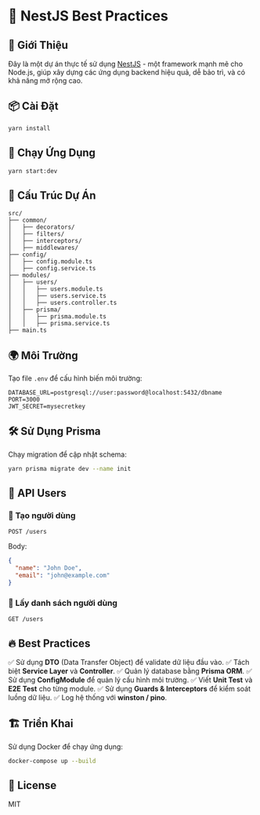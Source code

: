 # 🚀 NestJS Best Practices

## 📌 Giới Thiệu

Đây là một dự án thực tế sử dụng [NestJS](https://nestjs.com/) - một framework mạnh mẽ cho Node.js, giúp xây dựng các ứng dụng backend hiệu quả, dễ bảo trì, và có khả năng mở rộng cao.

## 📦 Cài Đặt

```bash
yarn install
```

## 🚀 Chạy Ứng Dụng

```bash
yarn start:dev
```

## 📂 Cấu Trúc Dự Án

```
src/
├── common/
│   ├── decorators/
│   ├── filters/
│   ├── interceptors/
│   ├── middlewares/
├── config/
│   ├── config.module.ts
│   ├── config.service.ts
├── modules/
│   ├── users/
│   │   ├── users.module.ts
│   │   ├── users.service.ts
│   │   ├── users.controller.ts
│   ├── prisma/
│   │   ├── prisma.module.ts
│   │   ├── prisma.service.ts
├── main.ts
```

## 🌍 Môi Trường

Tạo file `.env` để cấu hình biến môi trường:

```env
DATABASE_URL=postgresql://user:password@localhost:5432/dbname
PORT=3000
JWT_SECRET=mysecretkey
```

## 🛠️ Sử Dụng Prisma

Chạy migration để cập nhật schema:

```bash
yarn prisma migrate dev --name init
```

## 📡 API Users

### 🔹 Tạo người dùng

```http
POST /users
```

Body:

```json
{
  "name": "John Doe",
  "email": "john@example.com"
}
```

### 🔹 Lấy danh sách người dùng

```http
GET /users
```

## 🔥 Best Practices

✅ Sử dụng **DTO** (Data Transfer Object) để validate dữ liệu đầu vào.
✅ Tách biệt **Service Layer** và **Controller**.
✅ Quản lý database bằng **Prisma ORM**.
✅ Sử dụng **ConfigModule** để quản lý cấu hình môi trường.
✅ Viết **Unit Test** và **E2E Test** cho từng module.
✅ Sử dụng **Guards & Interceptors** để kiểm soát luồng dữ liệu.
✅ Log hệ thống với **winston / pino**.

## 🏗️ Triển Khai

Sử dụng Docker để chạy ứng dụng:

```bash
docker-compose up --build
```

## 📝 License

MIT
